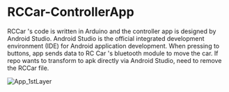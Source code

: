 # RCCar-ControllerApp
RCCar 's code is written in Arduino and the controller app is designed by Android Studio. Android Studio is the official integrated development environment (IDE) for Android application development. 
When pressing to buttons, app sends data to RC Car 's bluetooth module to move the car. If repo wants to transform to apk directly via Android Studio, need to remove the RCCar file.

![App_1stLayer](https://user-images.githubusercontent.com/45393463/94326506-e8001a00-ffac-11ea-8e42-46e6df854877.png)


